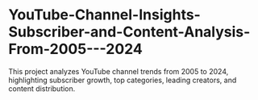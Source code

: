 # YouTube-Channel-Insights-Subscriber-and-Content-Analysis-From-2005---2024
This project analyzes YouTube channel trends from 2005 to 2024, highlighting subscriber growth, top categories, leading creators, and content distribution.
